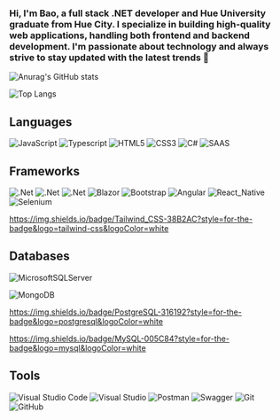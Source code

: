 ### Hi, I'm Bao, a full stack .NET developer and Hue University graduate from Hue City. I specialize in building high-quality web applications, handling both frontend and backend development. I'm passionate about technology and always strive to stay updated with the latest trends 👋
![Anurag's GitHub stats](https://github-readme-stats.vercel.app/api?username=baoluong2900&show_icons=true&theme=blue-green)

![Top Langs](https://github-readme-stats.vercel.app/api/top-langs/?username=baoluong2900&theme=blue-green)

## Languages
![JavaScript](https://img.shields.io/badge/Javascript-%23323330.svg?style=flat&logo=javascript&logoColor=%23F7DF1E)
![Typescript](https://img.shields.io/badge/Typescript-ffffff.svg?style=flat&logo=typescript)
![HTML5](https://img.shields.io/badge/HTML5-%23E34F26.svg?style=flat&logo=html5&logoColor=white)
![CSS3](https://img.shields.io/badge/CSS3-%231572B6.svg?style=flat&logo=css3&logoColor=white)
![C#](https://img.shields.io/badge/C%23-%23239120.svg?style=flat&logo=c-sharp&logoColor=white)
![SAAS](https://img.shields.io/badge/Sass-CC6699?style=flat&logo=sass&logoColor=white)

## Frameworks
![.Net](https://img.shields.io/badge/.NET-5C2D91?style=flat&logo=.net&logoColor=white)
![.Net](https://img.shields.io/badge/EF%20Core-5C2D91?style=flat&logo=.net&logoColor=white)
![.Net](https://img.shields.io/badge/Identity-5C2D91?style=flat&logo=.net&logoColor=white)
![Blazor](https://img.shields.io/badge/Blazor-%235C2D91.svg?style=flat&logo=blazor&logoColor=white)
![Bootstrap](https://img.shields.io/badge/Bootstrap-%23563D7C.svg?style=flat&logo=bootstrap&logoColor=white)
![Angular](https://img.shields.io/badge/Angular-B52E31.svg?style=flat&logo=angular&logoColor=white)
![React_Native](https://img.shields.io/badge/React_Native-20232A?style=flat&logo=react&logoColor=61DAFB)
![Selenium](https://img.shields.io/badge/-Selenium-%43B02A?style=flat&logo=selenium&logoColor=white)

https://img.shields.io/badge/Tailwind_CSS-38B2AC?style=for-the-badge&logo=tailwind-css&logoColor=white

## Databases
![MicrosoftSQLServer](https://img.shields.io/badge/Microsoft%20SQL%20Server-CC2927?style=flat&logo=microsoft%20sql%20server&logoColor=white)

![MongoDB](https://img.shields.io/badge/MongoDB-%234ea94b.svg?style=flat&logo=mongodb&logoColor=white)

https://img.shields.io/badge/PostgreSQL-316192?style=for-the-badge&logo=postgresql&logoColor=white

https://img.shields.io/badge/MySQL-005C84?style=for-the-badge&logo=mysql&logoColor=white

## Tools
![Visual Studio Code](https://img.shields.io/badge/Visual%20Studio%20Code-0078d7.svg?style=flat&logo=visual-studio-code&logoColor=white)
![Visual Studio](https://img.shields.io/badge/Visual%20Studio-5C2D91.svg?style=flat&logo=visual-studio&logoColor=white)
![Postman](https://img.shields.io/badge/Postman-FF6C37?style=flat&logo=postman&logoColor=white)
![Swagger](https://img.shields.io/badge/-Swagger-%23Clojure?style=flat&logo=swagger&logoColor=white)
![Git](https://img.shields.io/badge/Git-%23F05033.svg?style=flat&logo=git&logoColor=white)
![GitHub](https://img.shields.io/badge/Github-%23121011.svg?style=flat&logo=github&logoColor=white)

<!--
**baoluong2900/baoluong2900** is a ✨ _special_ ✨ repository because its `README.md` (this file) appears on your GitHub profile.

Here are some ideas to get you started:

- 🔭 I’m currently working on ...
- 🌱 I’m currently learning ...
- 👯 I’m looking to collaborate on ...
- 🤔 I’m looking for help with ...
- 💬 Ask me about ...
- 📫 How to reach me: ...
- 😄 Pronouns: ...
- ⚡ Fun fact: ...
-->
